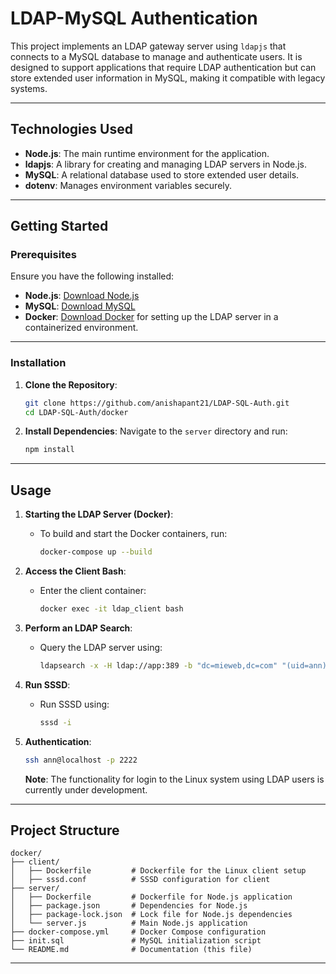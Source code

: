 # LDAP-MySQL Authentication

This project implements an LDAP gateway server using `ldapjs` that connects to a MySQL database to manage and authenticate users. It is designed to support applications that require LDAP authentication but can store extended user information in MySQL, making it compatible with legacy systems.

---

## **Technologies Used**

- **Node.js**: The main runtime environment for the application.
- **ldapjs**: A library for creating and managing LDAP servers in Node.js.
- **MySQL**: A relational database used to store extended user details.
- **dotenv**: Manages environment variables securely.

---

## **Getting Started**

### **Prerequisites**

Ensure you have the following installed:

- **Node.js**: [Download Node.js](https://nodejs.org)
- **MySQL**: [Download MySQL](https://dev.mysql.com/downloads/)
- **Docker**: [Download Docker](https://www.docker.com/) for setting up the LDAP server in a containerized environment.

---

### **Installation**

1. **Clone the Repository**:

   ```bash
   git clone https://github.com/anishapant21/LDAP-SQL-Auth.git
   cd LDAP-SQL-Auth/docker
   ```

2. **Install Dependencies**:
   Navigate to the `server` directory and run:
   ```bash
   npm install
   ```

---

## **Usage**

1. **Starting the LDAP Server (Docker)**:

   - To build and start the Docker containers, run:
     ```bash
     docker-compose up --build
     ```

2. **Access the Client Bash**:

   - Enter the client container:
     ```bash
     docker exec -it ldap_client bash
     ```

3. **Perform an LDAP Search**:

   - Query the LDAP server using:
     ```bash
     ldapsearch -x -H ldap://app:389 -b "dc=mieweb,dc=com" "(uid=ann)"
     ```

4. **Run SSSD**:

   - Run SSSD using:
     ```bash
     sssd -i
     ```

5. **Authentication**:

   ```bash
   ssh ann@localhost -p 2222
   ```

   **Note**: The functionality for login to the Linux system using LDAP users is currently under development.

---

## **Project Structure**

```plaintext
docker/
├── client/
│   ├── Dockerfile         # Dockerfile for the Linux client setup
│   ├── sssd.conf          # SSSD configuration for client
├── server/
│   ├── Dockerfile         # Dockerfile for Node.js application
│   ├── package.json       # Dependencies for Node.js
│   ├── package-lock.json  # Lock file for Node.js dependencies
│   └── server.js          # Main Node.js application
├── docker-compose.yml     # Docker Compose configuration
├── init.sql               # MySQL initialization script
└── README.md              # Documentation (this file)
```

---
